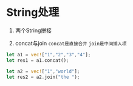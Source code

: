 # String处理

1. 两个String拼接

2. concat与join
``concat是直接合并``
``join是中间插入项``

```rust
let a1 = vec!["1","2","3","4"];
let res1 = a1.concat();

let a2 = vec!["1","world"];
let res2 = a2.join("the ");
```
